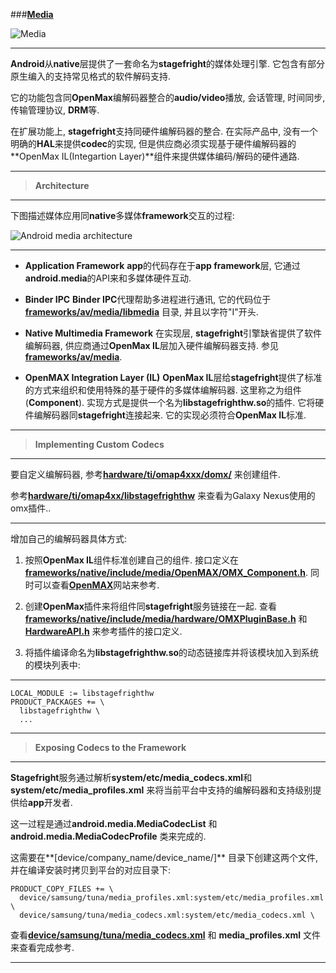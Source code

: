 
###[**Media**](http://source.android.com/devices/media.html)

![Media](http://source.android.com/devices/images/ape_fwk_hal_media.png)

-----
**Android**从**native**层提供了一套命名为**stagefright**的媒体处理引擎. 它包含有部分原生编入的支持常见格式的软件解码支持.  

它的功能包含同**OpenMax**编解码器整合的**audio/video**播放, 会话管理, 时间同步, 传输管理协议, **DRM**等.

在扩展功能上, **stagefright**支持同硬件编解码器的整合.  在实际产品中, 没有一个明确的**HAL**来提供**codec**的实现, 但是供应商必须实现基于硬件编解码器的**OpenMax IL(Integartion Layer)**组件来提供媒体编码/解码的硬件通路.

-----
> **Architecture**

-----
下图描述媒体应用同**native**多媒体**framework**交互的过程:

![Android media architecture](http://source.android.com/devices/images/ape_fwk_media.png)

-----

 - **Application Framework**
**app**的代码存在于**app framework**层, 它通过**android.media**的API来和多媒体硬件互动.

 - **Binder IPC**
**Binder IPC**代理帮助多进程进行通讯, 它的代码位于[**frameworks/av/media/libmedia**](https://android.googlesource.com/platform/frameworks/av/+/android-5.1.1_r18/media/libmedia/) 目录, 并且以字符"I"开头. 

 - **Native Multimedia Framework**
在实现层, **stagefright**引擎缺省提供了软件编解码器, 供应商通过**OpenMax IL**层加入硬件编解码器支持. 
参见[**frameworks/av/media**](https://android.googlesource.com/platform/frameworks/av/+/android-5.1.1_r18/media/).

 - **OpenMAX Integration Layer (IL)**
**OpenMax IL**层给**stagefright**提供了标准的方式来组织和使用特殊的基于硬件的多媒体编解码器. 这里称之为组件(**Component**). 
实现方式是提供一个名为**libstagefrighthw.so**的插件. 它将硬件编解码器同**stagefright**连接起来. 它的实现必须符合**OpenMax IL**标准.

-----
> **Implementing Custom Codecs**

-----
要自定义编解码器, 参考[**hardware/ti/omap4xxx/domx/**](https://android.googlesource.com/platform/hardware/ti/omap4xxx/+/android-5.1.1_r18/domx/) 来创建组件.

 参考[**hardware/ti/omap4xx/libstagefrighthw**](https://android.googlesource.com/platform/hardware/ti/omap4xxx/+/android-5.1.1_r18/libstagefrighthw/) 来查看为Galaxy Nexus使用的omx插件..

-----
增加自己的编解码器具体方式:

 1. 按照**OpenMax IL**组件标准创建自己的组件.
    接口定义在[**frameworks/native/include/media/OpenMAX/OMX_Component.h**](https://android.googlesource.com/platform/frameworks/native/+/android-5.1.1_r18/include/media/openmax/OMX_Component.h).
    同时可以查看[**OpenMAX**](http://www.khronos.org/openmax/)网站来参考.

 2. 创建**OpenMax**插件来将组件同**stagefright**服务链接在一起. 查看[**frameworks/native/include/media/hardware/OMXPluginBase.h**](https://android.googlesource.com/platform/frameworks/native/+/android-5.1.1_r18/include/media/hardware/OMXPluginBase.h) 和 [**HardwareAPI.h**](https://android.googlesource.com/platform/frameworks/native/+/android-5.1.1_r18/include/media/hardware/HardwareAPI.h) 来参考插件的接口定义.

 3. 将插件编译命名为**libstagefrighthw.so**的动态链接库并将该模块加入到系统的模块列表中:

----------
    LOCAL_MODULE := libstagefrighthw
    PRODUCT_PACKAGES += \
      libstagefrighthw \
      ...

-----
> **Exposing Codecs to the Framework**

-----
**Stagefright**服务通过解析**system/etc/media_codecs.xml**和**system/etc/media_profiles.xml** 来将当前平台中支持的编解码器和支持级别提供给**app**开发者. 

这一过程是通过**android.media.MediaCodecList** 和**android.media.MediaCodecProfile** 类来完成的. 

这需要在**[device/company_name/device_name/]** 目录下创建这两个文件, 并在编译安装时拷贝到平台的对应目录下:

    PRODUCT_COPY_FILES += \
      device/samsung/tuna/media_profiles.xml:system/etc/media_profiles.xml \
      device/samsung/tuna/media_codecs.xml:system/etc/media_codecs.xml \


查看[**device/samsung/tuna/media_codecs.xml**](https://android.googlesource.com/device/samsung/tuna/+/android-4.3.1_r1/media_codecs.xml) 和 **media_profiles.xml** 文件来查看完成参考.

-----